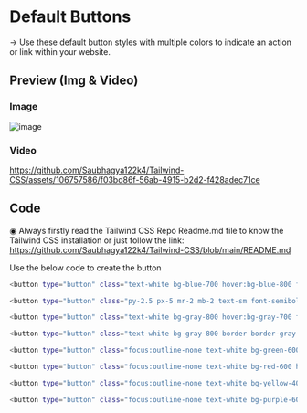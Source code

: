 # Default Buttons 
→ Use these default button styles with multiple colors to indicate an action or link within your website.

## Preview (Img & Video)
### Image
![image](https://github.com/Saubhagya122k4/Tailwind-CSS/assets/106757586/5c375c0e-905a-4787-bbf2-f9f8c3778524)
### Video
https://github.com/Saubhagya122k4/Tailwind-CSS/assets/106757586/f03bd86f-56ab-4915-b2d2-f428adec71ce

## Code
◉ Always firstly read the Tailwind CSS Repo Readme.md file to know the Tailwind CSS installation or just follow the link: https://github.com/Saubhagya122k4/Tailwind-CSS/blob/main/README.md

Use the below code to create the button

```bash
<button type="button" class="text-white bg-blue-700 hover:bg-blue-800 focus:ring-4 focus:ring-blue-800 font-semibold rounded-lg text-sm px-5 py-2.5 mr-2 mb-2 focus:outline-none">Default</button>
```
```bash
<button type="button" class="py-2.5 px-5 mr-2 mb-2 text-sm font-semibold text-gray-400 focus:outline-none bg-gray-800 rounded-lg border border-gray-600 hover:bg-gray-700 hover:text-white focus:z-10 focus:ring-4 focus:ring-gray-700">Alternative</button>
```

```bash
<button type="button" class="text-white bg-gray-800 hover:bg-gray-700 focus:outline-none focus:ring-4 focus:ring-gray-700 font-semibold rounded-lg text-sm px-5 py-2.5 mr-2 mb-2 border-gray-700">Dark</button>
```

```bash
<button type="button" class="text-white bg-gray-800 border border-gray-600 focus:outline-none hover:bg-gray-700 hover:border-gray-600 focus:ring-4 focus:ring-gray-700 font-semibold rounded-lg text-sm px-5 py-2.5 mr-2 mb-2">Light</button>
```

```bash
<button type="button" class="focus:outline-none text-white bg-green-600 hover:bg-green-700 focus:ring-4 focus:ring-green-800 font-semibold rounded-lg text-sm px-5 py-2.5 mr-2 mb-2">Green</button>
```

```bash
<button type="button" class="focus:outline-none text-white bg-red-600 hover:bg-red-700 focus:ring-4 focus:ring-red-900 font-semibold rounded-lg text-sm px-5 py-2.5 mr-2 mb-2">Red</button>
```

```bash
<button type="button" class="focus:outline-none text-white bg-yellow-400 hover:bg-yellow-500 focus:ring-4 focus:ring-yellow-900 font-semibold rounded-lg text-sm px-5 py-2.5 mr-2 mb-2">Yellow</button>
```

```bash
<button type="button" class="focus:outline-none text-white bg-purple-600 hover:bg-purple-700 focus:ring-4 focus:ring-purple-900 font-semibold rounded-lg text-sm px-5 py-2.5 mb-2">Purple</button>
```

